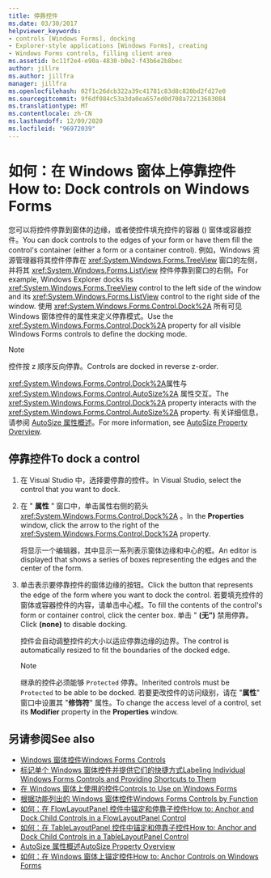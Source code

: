 ```yaml
---
title: 停靠控件
ms.date: 03/30/2017
helpviewer_keywords:
- controls [Windows Forms], docking
- Explorer-style applications [Windows Forms], creating
- Windows Forms controls, filling client area
ms.assetid: bc11f2e4-e90a-4830-b0e2-f43b6e2b8bec
author: jillre
ms.author: jillfra
manager: jillfra
ms.openlocfilehash: 02f1c26dcb322a39c41781c83d8c820bd2fd27e0
ms.sourcegitcommit: 9f6df084c53a3da0ea657ed0d708a72213683084
ms.translationtype: MT
ms.contentlocale: zh-CN
ms.lasthandoff: 12/09/2020
ms.locfileid: "96972039"
---
```

# <a name="how-to-dock-controls-on-windows-forms"></a><span data-ttu-id="d0a90-102">如何：在 Windows 窗体上停靠控件</span><span class="sxs-lookup"><span data-stu-id="d0a90-102">How to: Dock controls on Windows Forms</span></span>

<span data-ttu-id="d0a90-103">您可以将控件停靠到窗体的边缘，或者使控件填充控件的容器 () 窗体或容器控件。</span><span class="sxs-lookup"><span data-stu-id="d0a90-103">You can dock controls to the edges of your form or have them fill the control's container (either a form or a container control).</span></span> <span data-ttu-id="d0a90-104">例如，Windows 资源管理器将其控件停靠在 <xref:System.Windows.Forms.TreeView> 窗口的左侧，并将其 <xref:System.Windows.Forms.ListView> 控件停靠到窗口的右侧。</span><span class="sxs-lookup"><span data-stu-id="d0a90-104">For example, Windows Explorer docks its <xref:System.Windows.Forms.TreeView> control to the left side of the window and its <xref:System.Windows.Forms.ListView> control to the right side of the window.</span></span> <span data-ttu-id="d0a90-105">使用 <xref:System.Windows.Forms.Control.Dock%2A> 所有可见 Windows 窗体控件的属性来定义停靠模式。</span><span class="sxs-lookup"><span data-stu-id="d0a90-105">Use the <xref:System.Windows.Forms.Control.Dock%2A> property for all visible Windows Forms controls to define the docking mode.</span></span>

> [!NOTE]
> <span data-ttu-id="d0a90-106">控件按 z 顺序反向停靠。</span><span class="sxs-lookup"><span data-stu-id="d0a90-106">Controls are docked in reverse z-order.</span></span>

<span data-ttu-id="d0a90-107"><xref:System.Windows.Forms.Control.Dock%2A>属性与 <xref:System.Windows.Forms.Control.AutoSize%2A> 属性交互。</span><span class="sxs-lookup"><span data-stu-id="d0a90-107">The <xref:System.Windows.Forms.Control.Dock%2A> property interacts with the <xref:System.Windows.Forms.Control.AutoSize%2A> property.</span></span> <span data-ttu-id="d0a90-108">有关详细信息，请参阅 [AutoSize 属性概述](autosize-property-overview.md)。</span><span class="sxs-lookup"><span data-stu-id="d0a90-108">For more information, see [AutoSize Property Overview](autosize-property-overview.md).</span></span>

## <a name="to-dock-a-control"></a><span data-ttu-id="d0a90-109">停靠控件</span><span class="sxs-lookup"><span data-stu-id="d0a90-109">To dock a control</span></span>

1. <span data-ttu-id="d0a90-110">在 Visual Studio 中，选择要停靠的控件。</span><span class="sxs-lookup"><span data-stu-id="d0a90-110">In Visual Studio, select the control that you want to dock.</span></span>

2. <span data-ttu-id="d0a90-111">在 " **属性** " 窗口中，单击属性右侧的箭头 <xref:System.Windows.Forms.Control.Dock%2A> 。</span><span class="sxs-lookup"><span data-stu-id="d0a90-111">In the **Properties** window, click the arrow to the right of the <xref:System.Windows.Forms.Control.Dock%2A> property.</span></span>

   <span data-ttu-id="d0a90-112">将显示一个编辑器，其中显示一系列表示窗体边缘和中心的框。</span><span class="sxs-lookup"><span data-stu-id="d0a90-112">An editor is displayed that shows a series of boxes representing the edges and the center of the form.</span></span>

3. <span data-ttu-id="d0a90-113">单击表示要停靠控件的窗体边缘的按钮。</span><span class="sxs-lookup"><span data-stu-id="d0a90-113">Click the button that represents the edge of the form where you want to dock the control.</span></span> <span data-ttu-id="d0a90-114">若要填充控件的窗体或容器控件的内容，请单击中心框。</span><span class="sxs-lookup"><span data-stu-id="d0a90-114">To fill the contents of the control's form or container control, click the center box.</span></span> <span data-ttu-id="d0a90-115">单击 " **(无")** 禁用停靠。</span><span class="sxs-lookup"><span data-stu-id="d0a90-115">Click **(none)** to disable docking.</span></span>

   <span data-ttu-id="d0a90-116">控件会自动调整控件的大小以适应停靠边缘的边界。</span><span class="sxs-lookup"><span data-stu-id="d0a90-116">The control is automatically resized to fit the boundaries of the docked edge.</span></span>

   > [!NOTE]
   > <span data-ttu-id="d0a90-117">继承的控件必须能够 `Protected` 停靠。</span><span class="sxs-lookup"><span data-stu-id="d0a90-117">Inherited controls must be `Protected` to be able to be docked.</span></span> <span data-ttu-id="d0a90-118">若要更改控件的访问级别，请在 "**属性**" 窗口中设置其 "**修饰符**" 属性。</span><span class="sxs-lookup"><span data-stu-id="d0a90-118">To change the access level of a control, set its **Modifier** property in the **Properties** window.</span></span>

## <a name="see-also"></a><span data-ttu-id="d0a90-119">另请参阅</span><span class="sxs-lookup"><span data-stu-id="d0a90-119">See also</span></span>

- [<span data-ttu-id="d0a90-120">Windows 窗体控件</span><span class="sxs-lookup"><span data-stu-id="d0a90-120">Windows Forms Controls</span></span>](index.md)
- [<span data-ttu-id="d0a90-121">标记单个 Windows 窗体控件并提供它们的快捷方式</span><span class="sxs-lookup"><span data-stu-id="d0a90-121">Labeling Individual Windows Forms Controls and Providing Shortcuts to Them</span></span>](labeling-individual-windows-forms-controls-and-providing-shortcuts-to-them.md)
- [<span data-ttu-id="d0a90-122">在 Windows 窗体上使用的控件</span><span class="sxs-lookup"><span data-stu-id="d0a90-122">Controls to Use on Windows Forms</span></span>](controls-to-use-on-windows-forms.md)
- [<span data-ttu-id="d0a90-123">根据功能列出的 Windows 窗体控件</span><span class="sxs-lookup"><span data-stu-id="d0a90-123">Windows Forms Controls by Function</span></span>](windows-forms-controls-by-function.md)
- [<span data-ttu-id="d0a90-124">如何：在 FlowLayoutPanel 控件中锚定和停靠子控件</span><span class="sxs-lookup"><span data-stu-id="d0a90-124">How to: Anchor and Dock Child Controls in a FlowLayoutPanel Control</span></span>](how-to-anchor-and-dock-child-controls-in-a-flowlayoutpanel-control.md)
- [<span data-ttu-id="d0a90-125">如何：在 TableLayoutPanel 控件中锚定和停靠子控件</span><span class="sxs-lookup"><span data-stu-id="d0a90-125">How to: Anchor and Dock Child Controls in a TableLayoutPanel Control</span></span>](how-to-anchor-and-dock-child-controls-in-a-tablelayoutpanel-control.md)
- [<span data-ttu-id="d0a90-126">AutoSize 属性概述</span><span class="sxs-lookup"><span data-stu-id="d0a90-126">AutoSize Property Overview</span></span>](autosize-property-overview.md)
- [<span data-ttu-id="d0a90-127">如何：在 Windows 窗体上锚定控件</span><span class="sxs-lookup"><span data-stu-id="d0a90-127">How to: Anchor Controls on Windows Forms</span></span>](how-to-anchor-controls-on-windows-forms.md)
